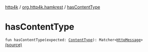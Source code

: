 [http4k](../index.md) / [org.http4k.hamkrest](index.md) / [hasContentType](./has-content-type.md)

# hasContentType

`fun hasContentType(expected: `[`ContentType`](../org.http4k.core/-content-type/index.md)`): Matcher<`[`HttpMessage`](../org.http4k.core/-http-message/index.md)`>` [(source)](https://github.com/http4k/http4k/blob/master/http4k-testing-hamkrest/src/main/kotlin/org/http4k/hamkrest/httpMessage.kt#L45)